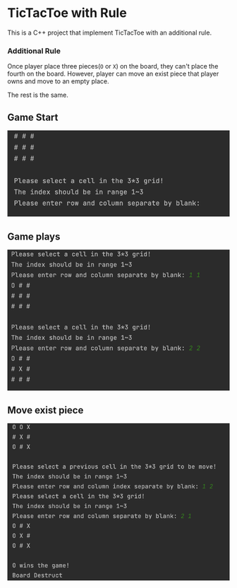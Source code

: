 # TicTacToe with Rule

This is a C++ project that implement TicTacToe with an additional rule.

### Additional Rule
Once player place three pieces(`O` or `X`) on the board, they can't place the fourth on the board.
However, player can move an exist piece that player owns and move to an empty place.

The rest is the same.

## Game Start

![](./screenshot/1.png)

## Game plays
![](./screenshot/2.png)

## Move exist piece
![](./screenshot/3.png)


